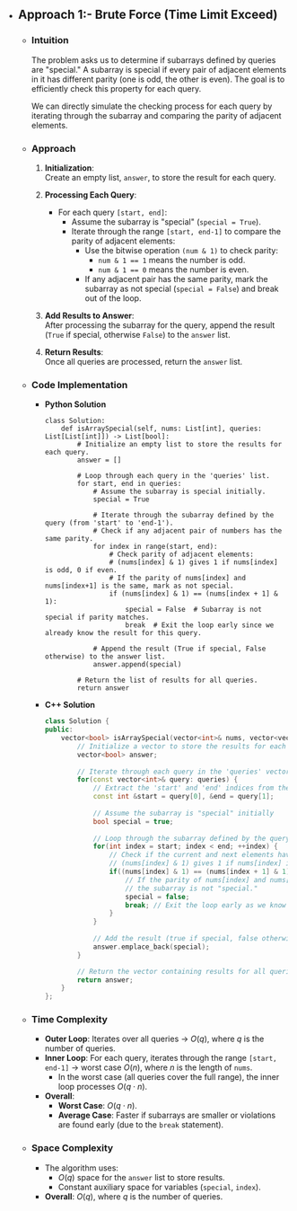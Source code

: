 - ## Approach 1:- Brute Force (Time Limit Exceed)
 
    - ### Intuition
        The problem asks us to determine if subarrays defined by queries are "special." A subarray is special if every pair of adjacent elements in it has different parity (one is odd, the other is even). The goal is to efficiently check this property for each query.

        We can directly simulate the checking process for each query by iterating through the subarray and comparing the parity of adjacent elements.

    - ### Approach
        1. **Initialization**:  
        Create an empty list, `answer`, to store the result for each query.

        2. **Processing Each Query**:  
            - For each query `[start, end]`:
                - Assume the subarray is "special" (`special = True`).
                - Iterate through the range `[start, end-1]` to compare the parity of adjacent elements:
                    - Use the bitwise operation `(num & 1)` to check parity:
                        - `num & 1 == 1` means the number is odd.
                        - `num & 1 == 0` means the number is even.
                    - If any adjacent pair has the same parity, mark the subarray as not special (`special = False`) and break out of the loop.

        3. **Add Results to Answer**:  
        After processing the subarray for the query, append the result (`True` if special, otherwise `False`) to the `answer` list.

        4. **Return Results**:  
        Once all queries are processed, return the `answer` list.

    - ### Code Implementation
        - **Python Solution**
            ```python3 []
            class Solution:
                def isArraySpecial(self, nums: List[int], queries: List[List[int]]) -> List[bool]:
                    # Initialize an empty list to store the results for each query.
                    answer = []

                    # Loop through each query in the 'queries' list.
                    for start, end in queries:
                        # Assume the subarray is special initially.
                        special = True

                        # Iterate through the subarray defined by the query (from 'start' to 'end-1').
                        # Check if any adjacent pair of numbers has the same parity.
                        for index in range(start, end):
                            # Check parity of adjacent elements:
                            # (nums[index] & 1) gives 1 if nums[index] is odd, 0 if even.
                            # If the parity of nums[index] and nums[index+1] is the same, mark as not special.
                            if (nums[index] & 1) == (nums[index + 1] & 1):
                                special = False  # Subarray is not special if parity matches.
                                break  # Exit the loop early since we already know the result for this query.

                        # Append the result (True if special, False otherwise) to the answer list.
                        answer.append(special)

                    # Return the list of results for all queries.
                    return answer
            ```

        - **C++ Solution**
            ```cpp []
            class Solution {
            public:
                vector<bool> isArraySpecial(vector<int>& nums, vector<vector<int>>& queries) {
                    // Initialize a vector to store the results for each query
                    vector<bool> answer;
                    
                    // Iterate through each query in the 'queries' vector
                    for(const vector<int>& query: queries) {
                        // Extract the 'start' and 'end' indices from the query
                        const int &start = query[0], &end = query[1];
                        
                        // Assume the subarray is "special" initially
                        bool special = true;
                        
                        // Loop through the subarray defined by the query, checking adjacent elements
                        for(int index = start; index < end; ++index) {
                            // Check if the current and next elements have the same parity:
                            // (nums[index] & 1) gives 1 if nums[index] is odd, 0 if even.
                            if((nums[index] & 1) == (nums[index + 1] & 1)) {
                                // If the parity of nums[index] and nums[index+1] is the same,
                                // the subarray is not "special."
                                special = false;
                                break; // Exit the loop early as we know the result for this query
                            }
                        }
                        
                        // Add the result (true if special, false otherwise) to the answer vector
                        answer.emplace_back(special);
                    }

                    // Return the vector containing results for all queries
                    return answer;
                }
            };
            ```

    - ### Time Complexity
        - **Outer Loop**: Iterates over all queries → $O(q)$, where $q$ is the number of queries.
        - **Inner Loop**: For each query, iterates through the range `[start, end-1]` → worst case $O(n)$, where $n$ is the length of `nums`.
            - In the worst case (all queries cover the full range), the inner loop processes $O(q \cdot n)$.
        - **Overall**:  
            - **Worst Case**: $O(q \cdot n)$.  
            - **Average Case**: Faster if subarrays are smaller or violations are found early (due to the `break` statement).

    - ### Space Complexity
        - The algorithm uses:
            - $O(q)$ space for the `answer` list to store results.
            - Constant auxiliary space for variables (`special`, `index`).
        - **Overall**: $O(q)$, where $q$ is the number of queries.